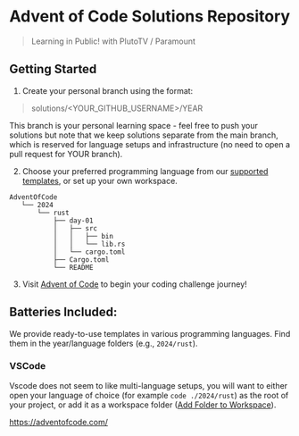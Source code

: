 # Advent of Code Solutions Repository

> Learning in Public! with PlutoTV / Paramount

## Getting Started

1. Create your personal branch using the format:

> solutions/<YOUR_GITHUB_USERNAME>/YEAR

This branch is your personal learning space - feel free to push your solutions but note that we keep solutions separate from the main branch, which is reserved for language setups and infrastructure (no need to open a pull request for YOUR branch).

2. Choose your preferred programming language from our [supported templates](#batteries-included), or set up your own workspace.

```
AdventOfCode
   └── 2024
       └── rust
           ├── day-01
           │   ├── src
           │   │   ├── bin
           │   │   └── lib.rs
           │   └── cargo.toml
           ├── Cargo.toml
           └── README
```

3. Visit [Advent of Code](https://adventofcode.com/) to begin your coding challenge journey!

## Batteries Included:

We provide ready-to-use templates in various programming languages. Find them in the year/language folders (e.g., `2024/rust`).

### VSCode

Vscode does not seem to like multi-language setups, you will want to either open your language of choice (for example `code ./2024/rust`) as the root of your project, or add it as a workspace folder ([Add Folder to Workspace](https://code.visualstudio.com/docs/editor/multi-root-workspaces#_adding-folders)).

https://adventofcode.com/
